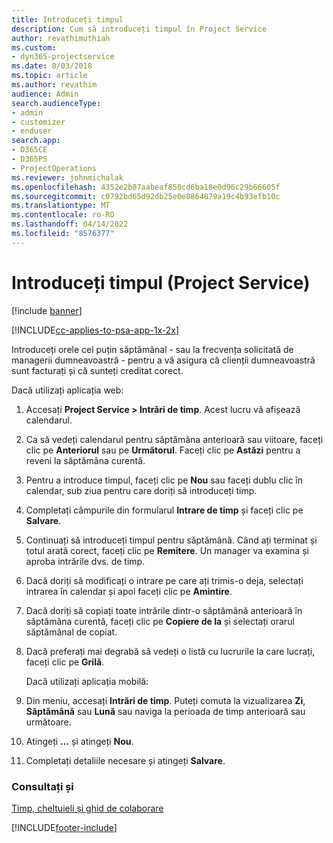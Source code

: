 ```yaml
---
title: Introduceți timpul
description: Cum să introduceți timpul în Project Service
author: revathimuthiah
ms.custom:
- dyn365-projectservice
ms.date: 8/03/2018
ms.topic: article
ms.author: revathim
audience: Admin
search.audienceType:
- admin
- customizer
- enduser
search.app:
- D365CE
- D365PS
- ProjectOperations
ms.reviewer: johnmichalak
ms.openlocfilehash: 4352e2b07aabeaf850cd6ba18e0d96c29b66605f
ms.sourcegitcommit: c0792bd65d92db25e0e8864879a19c4b93efb10c
ms.translationtype: MT
ms.contentlocale: ro-RO
ms.lasthandoff: 04/14/2022
ms.locfileid: "8576377"
---
```

# <a name="enter-time-project-service"></a>Introduceți timpul (Project Service)

[!include [banner](../includes/psa-now-project-operations.md)]

[!INCLUDE[cc-applies-to-psa-app-1x-2x](../includes/cc-applies-to-psa-app-1x-2x.md)]

Introduceți orele cel puțin săptămânal - sau la frecvența solicitată de managerii dumneavoastră - pentru a vă asigura că clienții dumneavoastră sunt facturați și că sunteți creditat corect.  
  
 Dacă utilizați aplicația web:  
  
1. Accesați **Project Service > Intrări de timp**. Acest lucru vă afișează calendarul.  
  
2. Ca să vedeți calendarul pentru săptămâna anterioară sau viitoare, faceți clic pe **Anteriorul** sau pe **Următorul**. Faceți clic pe **Astăzi** pentru a reveni la săptămâna curentă.  
  
3. Pentru a introduce timpul, faceți clic pe **Nou** sau faceți dublu clic în calendar, sub ziua pentru care doriți să introduceți timp.  
  
4. Completați câmpurile din formularul **Intrare de timp** și faceți clic pe **Salvare**.  
  
5. Continuați să introduceți timpul pentru săptămână. Când ați terminat și totul arată corect, faceți clic pe **Remitere**. Un manager va examina și aproba intrările dvs. de timp.  
  
6. Dacă doriți să modificați o intrare pe care ați trimis-o deja, selectați intrarea în calendar și apoi faceți clic pe **Amintire**.  
  
7. Dacă doriți să copiați toate intrările dintr-o săptămână anterioară în săptămâna curentă, faceți clic pe **Copiere de la** și selectați orarul săptămânal de copiat.  
  
8. Dacă preferați mai degrabă să vedeți o listă cu lucrurile la care lucrați, faceți clic pe **Grilă**.  
  
   Dacă utilizați aplicația mobilă:  
  
9. Din meniu, accesați **Intrări de timp**.     Puteți comuta la vizualizarea **Zi**, **Săptămână** sau **Lună** sau naviga la perioada de timp anterioară sau următoare.  
  
10. Atingeți **…** și atingeți **Nou**.  
  
11. Completați detaliile necesare și atingeți **Salvare**.  
  
### <a name="see-also"></a>Consultați și  
 [Timp, cheltuieli și ghid de colaborare](../psa/time-expense-collaboration-guide.md)


[!INCLUDE[footer-include](../includes/footer-banner.md)]
